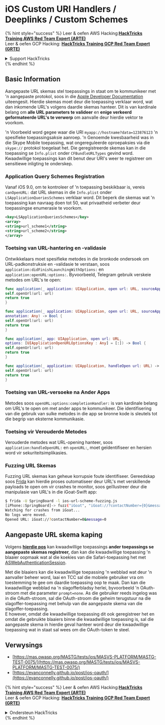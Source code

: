 # iOS Custom URI Handlers / Deeplinks / Custom Schemes

{% hint style="success" %}
Leer & oefen AWS Hacking:<img src="../../.gitbook/assets/arte.png" alt="" data-size="line">[**HackTricks Training AWS Red Team Expert (ARTE)**](https://training.hacktricks.xyz/courses/arte)<img src="../../.gitbook/assets/arte.png" alt="" data-size="line">\
Leer & oefen GCP Hacking: <img src="../../.gitbook/assets/grte.png" alt="" data-size="line">[**HackTricks Training GCP Red Team Expert (GRTE)**<img src="../../.gitbook/assets/grte.png" alt="" data-size="line">](https://training.hacktricks.xyz/courses/grte)

<details>

<summary>Support HackTricks</summary>

* Kyk na die [**subskripsie planne**](https://github.com/sponsors/carlospolop)!
* **Sluit aan by die** 💬 [**Discord groep**](https://discord.gg/hRep4RUj7f) of die [**telegram groep**](https://t.me/peass) of **volg** ons op **Twitter** 🐦 [**@hacktricks\_live**](https://twitter.com/hacktricks\_live)**.**
* **Deel hacking truuks deur PRs in te dien na die** [**HackTricks**](https://github.com/carlospolop/hacktricks) en [**HackTricks Cloud**](https://github.com/carlospolop/hacktricks-cloud) github repos.

</details>
{% endhint %}

## Basic Information

Aangepaste URL skemas stel toepassings in staat om te kommunikeer met 'n aangepaste protokol, soos in die [Apple Developer Documentation](https://developer.apple.com/library/content/documentation/iPhone/Conceptual/iPhoneOSProgrammingGuide/Inter-AppCommunication/Inter-AppCommunication.html#//apple\_ref/doc/uid/TP40007072-CH6-SW1) uiteengesit. Hierdie skemas moet deur die toepassing verklaar word, wat dan inkomende URL's volgens daardie skemas hanteer. Dit is van kardinale belang om **alle URL parameters te valideer** en **enige verkeerd geformateerde URL's te verwerp** om aanvalle deur hierdie vektor te voorkom.

'n Voorbeeld word gegee waar die URI `myapp://hostname?data=123876123` 'n spesifieke toepassingsaksie aanroep. 'n Genoemde kwesbaarheid was in die Skype Mobile toepassing, wat ongereguleerde oproepaksies via die `skype://` protokol toegelaat het. Die geregistreerde skemas kan in die toepassing se `Info.plist` onder `CFBundleURLTypes` gevind word. Kwaadwillige toepassings kan dit benut deur URI's weer te registreer om sensitiewe inligting te onderskep.

### Application Query Schemes Registration

Vanaf iOS 9.0, om te kontroleer of 'n toepassing beskikbaar is, vereis `canOpenURL:` dat URL skemas in die `Info.plist` onder `LSApplicationQueriesSchemes` verklaar word. Dit beperk die skemas wat 'n toepassing kan navraag doen tot 50, wat privaatheid verbeter deur toepassingse enumerasie te voorkom.
```xml
<key>LSApplicationQueriesSchemes</key>
<array>
<string>url_scheme1</string>
<string>url_scheme2</string>
</array>
```
### Toetsing van URL-hantering en -validasie

Ontwikkelaars moet spesifieke metodes in die bronkode ondersoek om URL-padkonstruksie en -validasie te verstaan, soos `application:didFinishLaunchingWithOptions:` en `application:openURL:options:`. Byvoorbeeld, Telegram gebruik verskeie metodes om URL's te open:
```swift
func application(_ application: UIApplication, open url: URL, sourceApplication: String?) -> Bool {
self.openUrl(url: url)
return true
}

func application(_ application: UIApplication, open url: URL, sourceApplication: String?,
annotation: Any) -> Bool {
self.openUrl(url: url)
return true
}

func application(_ app: UIApplication, open url: URL,
options: [UIApplicationOpenURLOptionsKey : Any] = [:]) -> Bool {
self.openUrl(url: url)
return true
}

func application(_ application: UIApplication, handleOpen url: URL) -> Bool {
self.openUrl(url: url)
return true
}
```
### Toetsing van URL-versoeke na Ander Apps

Metodes soos `openURL:options:completionHandler:` is van kardinale belang om URL's te open om met ander apps te kommunikeer. Die identifisering van die gebruik van sulke metodes in die app se bronne kode is sleutels tot die begrip van eksterne kommunikasie.

### Toetsing vir Verouderde Metodes

Verouderde metodes wat URL-opening hanteer, soos `application:handleOpenURL:` en `openURL:`, moet geïdentifiseer en hersien word vir sekuriteitsimplikasies.

### Fuzzing URL Skemas

Fuzzing URL skemas kan geheue korrupsie foute identifiseer. Gereedskap soos [Frida](https://codeshare.frida.re/@dki/ios-url-scheme-fuzzing/) kan hierdie proses outomatiseer deur URL's met verskillende payloads te open om vir crashes te monitor, soos geïllustreer deur die manipulasie van URL's in die iGoat-Swift app:
```bash
$ frida -U SpringBoard -l ios-url-scheme-fuzzing.js
[iPhone::SpringBoard]-> fuzz("iGoat", "iGoat://?contactNumber={0}&message={0}")
Watching for crashes from iGoat...
No logs were moved.
Opened URL: iGoat://?contactNumber=0&message=0
```
## Aangepaste URL skema kaping

Volgens [**hierdie pos**](https://evanconnelly.github.io/post/ios-oauth/) kan kwaadwillige toepassings **ander toepassings se aangepaste skemas registreer,** dan kan die kwaadwillige toepassing 'n blaaier oopmaak wat al die koekies van die Safari-toepassing het met [ASWebAuthenticationSession](https://developer.apple.com/documentation/authenticationservices/aswebauthenticationsession/2990952-init#parameters).&#x20;

Met die blaaiers kan die kwaadwillige toepassing 'n webblad wat deur 'n aanvaller beheer word, laai en TCC sal die mobiele gebruiker vra om toestemming te gee om daardie toepassing oop te maak. Dan kan die kwaadwillige webblad na 'n slagofferbladsy herlei, byvoorbeeld 'n OAuth-stroom met die parameter `prompt=none`. As die gebruiker reeds ingelog was in die OAuth-stroom, sal die OAuth-stroom die geheim terugstuur na die slagoffer-toepassing met behulp van die aangepaste skema van die slagoffer-toepassing.\
E however, omdat die kwaadwillige toepassing dit ook geregistreer het en omdat die gebruikte blaaiers binne die kwaadwillige toepassing is, sal die aangepaste skema in hierdie geval hanteer word deur die kwaadwillige toepassing wat in staat sal wees om die OAuth-token te steel.

## Verwysings

* [https://mas.owasp.org/MASTG/tests/ios/MASVS-PLATFORM/MASTG-TEST-0075/](https://mas.owasp.org/MASTG/tests/ios/MASVS-PLATFORM/MASTG-TEST-0075/)
* [https://evanconnelly.github.io/post/ios-oauth/](https://evanconnelly.github.io/post/ios-oauth/)

{% hint style="success" %}
Leer & oefen AWS Hacking:<img src="../../.gitbook/assets/arte.png" alt="" data-size="line">[**HackTricks Training AWS Red Team Expert (ARTE)**](https://training.hacktricks.xyz/courses/arte)<img src="../../.gitbook/assets/arte.png" alt="" data-size="line">\
Leer & oefen GCP Hacking: <img src="../../.gitbook/assets/grte.png" alt="" data-size="line">[**HackTricks Training GCP Red Team Expert (GRTE)**<img src="../../.gitbook/assets/grte.png" alt="" data-size="line">](https://training.hacktricks.xyz/courses/grte)

<details>

<summary>Ondersteun HackTricks</summary>

* Kyk na die [**subskripsie planne**](https://github.com/sponsors/carlospolop)!
* **Sluit aan by die** 💬 [**Discord-groep**](https://discord.gg/hRep4RUj7f) of die [**telegram-groep**](https://t.me/peass) of **volg** ons op **Twitter** 🐦 [**@hacktricks\_live**](https://twitter.com/hacktricks\_live)**.**
* **Deel hacking truuks deur PR's in te dien na die** [**HackTricks**](https://github.com/carlospolop/hacktricks) en [**HackTricks Cloud**](https://github.com/carlospolop/hacktricks-cloud) github repos.

</details>
{% endhint %}
